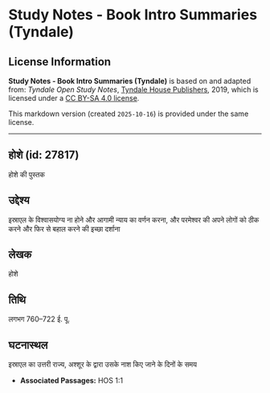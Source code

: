 # Study Notes - Book Intro Summaries (Tyndale)

## License Information

**Study Notes - Book Intro Summaries (Tyndale)** is based on and adapted from: _Tyndale Open Study Notes_, [Tyndale House Publishers](https://tyndaleopenresources.com/), 2019, which is licensed under a [CC BY-SA 4.0 license](https://creativecommons.org/licenses/by-sa/4.0/legalcode.en).

This markdown version (created `2025-10-16`) is provided under the same license.



--------------------------------

## होशे (id: 27817)

होशे की पुस्तक

उद्देश्य
--------

इस्राएल के विश्वासयोग्य ना होने और आगामी न्याय का वर्णन करना, और परमेश्वर की अपने लोगों को ठीक करने और फिर से बहाल करने की इच्छा दर्शाना

लेखक
----

होशे

तिथि
----

लगभग 760–722 ई. पू.

घटनास्थल
--------

इस्राएल का उत्तरी राज्य, अश्शूर के द्वारा उसके नाश किए जाने के दिनों के समय

* **Associated Passages:** HOS 1:1

